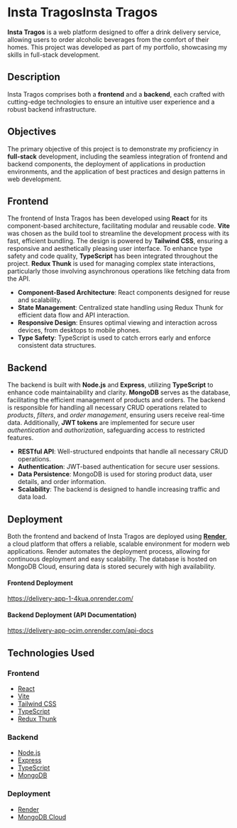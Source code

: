 # Insta TragosInsta Tragos
**Insta Tragos** is a web platform designed to offer a drink delivery service, allowing users to order alcoholic beverages from the comfort of their homes. This project was developed as part of my portfolio, showcasing my skills in full-stack development.

## Description
Insta Tragos comprises both a **frontend** and a **backend**, each crafted with cutting-edge technologies to ensure an intuitive user experience and a robust backend infrastructure.

## Objectives
The primary objective of this project is to demonstrate my proficiency in **full-stack** development, including the seamless integration of frontend and backend components, the deployment of applications in production environments, and the application of best practices and design patterns in web development.

## Frontend
The frontend of Insta Tragos has been developed using **React** for its component-based architecture, facilitating modular and reusable code. **Vite** was chosen as the build tool to streamline the development process with its fast, efficient bundling. The design is powered by **Tailwind CSS**, ensuring a responsive and aesthetically pleasing user interface. To enhance type safety and code quality, **TypeScript** has been integrated throughout the project. **Redux Thunk** is used for managing complex state interactions, particularly those involving asynchronous operations like fetching data from the API.

- **Component-Based Architecture**: React components designed for reuse and scalability.
- **State Management**: Centralized state handling using Redux Thunk for efficient data flow and API interaction.
- **Responsive Design**: Ensures optimal viewing and interaction across devices, from desktops to mobile phones.
- **Type Safety**: TypeScript is used to catch errors early and enforce consistent data structures.

## Backend
The backend is built with **Node.js** and **Express**, utilizing **TypeScript** to enhance code maintainability and clarity. **MongoDB** serves as the database, facilitating the efficient management of products and orders. The backend is responsible for handling all necessary CRUD operations related to *products*, *filters*, and *order management*, ensuring users receive real-time data. Additionally, **JWT tokens** are implemented for secure user *authentication* and *authorization*, safeguarding access to restricted features.

- **RESTful API**: Well-structured endpoints that handle all necessary CRUD operations.
- **Authentication**: JWT-based authentication for secure user sessions.
- **Data Persistence**: MongoDB is used for storing product data, user details, and order information.
- **Scalability**: The backend is designed to handle increasing traffic and data load.

## Deployment
Both the frontend and backend of Insta Tragos are deployed using **[Render](https://render.com/ "Render")**, a cloud platform that offers a reliable, scalable environment for modern web applications. Render automates the deployment process, allowing for continuous deployment and easy scalability. The database is hosted on MongoDB Cloud, ensuring data is stored securely with high availability.

#### Frontend Deployment 
https://delivery-app-1-4kua.onrender.com/

#### Backend Deployment (API Documentation)
https://delivery-app-ocim.onrender.com/api-docs

## Technologies Used
### Frontend
- [React](https://react.dev/)
- [Vite](https://vitejs.dev/)
- [Tailwind CSS](https://tailwindcss.com/)
- [TypeScript](https://www.typescriptlang.org/)
- [Redux Thunk](https://github.com/reduxjs/redux-thunk)
    
### Backend
   - [Node.js](https://nodejs.org/en)
   - [Express](https://expressjs.com/)
   - [TypeScript](https://www.typescriptlang.org/)
   - [MongoDB](https://www.mongodb.com)
    
### Deployment
- [Render](https://render.com/ "Render")
- [MongoDB Cloud](https://www.mongodb.com/products/platform/cloud)


